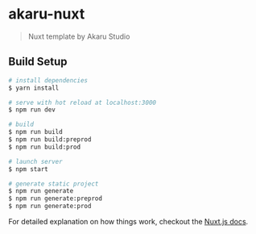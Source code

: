 # akaru-nuxt

> Nuxt template by Akaru Studio

## Build Setup

``` bash
# install dependencies
$ yarn install

# serve with hot reload at localhost:3000
$ npm run dev

# build
$ npm run build
$ npm run build:preprod
$ npm run build:prod

# launch server
$ npm start

# generate static project
$ npm run generate
$ npm run generate:preprod
$ npm run generate:prod
```

For detailed explanation on how things work, checkout the [Nuxt.js docs](https://github.com/nuxt/nuxt.js).
